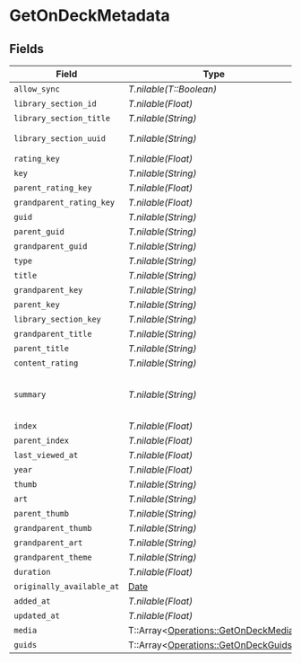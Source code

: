 # GetOnDeckMetadata


## Fields

| Field                                                                                                                                                                     | Type                                                                                                                                                                      | Required                                                                                                                                                                  | Description                                                                                                                                                               | Example                                                                                                                                                                   |
| ------------------------------------------------------------------------------------------------------------------------------------------------------------------------- | ------------------------------------------------------------------------------------------------------------------------------------------------------------------------- | ------------------------------------------------------------------------------------------------------------------------------------------------------------------------- | ------------------------------------------------------------------------------------------------------------------------------------------------------------------------- | ------------------------------------------------------------------------------------------------------------------------------------------------------------------------- |
| `allow_sync`                                                                                                                                                              | *T.nilable(T::Boolean)*                                                                                                                                                   | :heavy_minus_sign:                                                                                                                                                        | N/A                                                                                                                                                                       |                                                                                                                                                                           |
| `library_section_id`                                                                                                                                                      | *T.nilable(Float)*                                                                                                                                                        | :heavy_minus_sign:                                                                                                                                                        | N/A                                                                                                                                                                       | 2                                                                                                                                                                         |
| `library_section_title`                                                                                                                                                   | *T.nilable(String)*                                                                                                                                                       | :heavy_minus_sign:                                                                                                                                                        | N/A                                                                                                                                                                       | TV Shows                                                                                                                                                                  |
| `library_section_uuid`                                                                                                                                                    | *T.nilable(String)*                                                                                                                                                       | :heavy_minus_sign:                                                                                                                                                        | N/A                                                                                                                                                                       | 4bb2521c-8ba9-459b-aaee-8ab8bc35eabd                                                                                                                                      |
| `rating_key`                                                                                                                                                              | *T.nilable(Float)*                                                                                                                                                        | :heavy_minus_sign:                                                                                                                                                        | N/A                                                                                                                                                                       | 49564                                                                                                                                                                     |
| `key`                                                                                                                                                                     | *T.nilable(String)*                                                                                                                                                       | :heavy_minus_sign:                                                                                                                                                        | N/A                                                                                                                                                                       | /library/metadata/49564                                                                                                                                                   |
| `parent_rating_key`                                                                                                                                                       | *T.nilable(Float)*                                                                                                                                                        | :heavy_minus_sign:                                                                                                                                                        | N/A                                                                                                                                                                       | 49557                                                                                                                                                                     |
| `grandparent_rating_key`                                                                                                                                                  | *T.nilable(Float)*                                                                                                                                                        | :heavy_minus_sign:                                                                                                                                                        | N/A                                                                                                                                                                       | 49556                                                                                                                                                                     |
| `guid`                                                                                                                                                                    | *T.nilable(String)*                                                                                                                                                       | :heavy_minus_sign:                                                                                                                                                        | N/A                                                                                                                                                                       | plex://episode/5ea7d7402e7ab10042e74d4f                                                                                                                                   |
| `parent_guid`                                                                                                                                                             | *T.nilable(String)*                                                                                                                                                       | :heavy_minus_sign:                                                                                                                                                        | N/A                                                                                                                                                                       | plex://season/602e754d67f4c8002ce54b3d                                                                                                                                    |
| `grandparent_guid`                                                                                                                                                        | *T.nilable(String)*                                                                                                                                                       | :heavy_minus_sign:                                                                                                                                                        | N/A                                                                                                                                                                       | plex://show/5d9c090e705e7a001e6e94d8                                                                                                                                      |
| `type`                                                                                                                                                                    | *T.nilable(String)*                                                                                                                                                       | :heavy_minus_sign:                                                                                                                                                        | N/A                                                                                                                                                                       | episode                                                                                                                                                                   |
| `title`                                                                                                                                                                   | *T.nilable(String)*                                                                                                                                                       | :heavy_minus_sign:                                                                                                                                                        | N/A                                                                                                                                                                       | Circus                                                                                                                                                                    |
| `grandparent_key`                                                                                                                                                         | *T.nilable(String)*                                                                                                                                                       | :heavy_minus_sign:                                                                                                                                                        | N/A                                                                                                                                                                       | /library/metadata/49556                                                                                                                                                   |
| `parent_key`                                                                                                                                                              | *T.nilable(String)*                                                                                                                                                       | :heavy_minus_sign:                                                                                                                                                        | N/A                                                                                                                                                                       | /library/metadata/49557                                                                                                                                                   |
| `library_section_key`                                                                                                                                                     | *T.nilable(String)*                                                                                                                                                       | :heavy_minus_sign:                                                                                                                                                        | N/A                                                                                                                                                                       | /library/sections/2                                                                                                                                                       |
| `grandparent_title`                                                                                                                                                       | *T.nilable(String)*                                                                                                                                                       | :heavy_minus_sign:                                                                                                                                                        | N/A                                                                                                                                                                       | Bluey (2018)                                                                                                                                                              |
| `parent_title`                                                                                                                                                            | *T.nilable(String)*                                                                                                                                                       | :heavy_minus_sign:                                                                                                                                                        | N/A                                                                                                                                                                       | Season 2                                                                                                                                                                  |
| `content_rating`                                                                                                                                                          | *T.nilable(String)*                                                                                                                                                       | :heavy_minus_sign:                                                                                                                                                        | N/A                                                                                                                                                                       | TV-Y                                                                                                                                                                      |
| `summary`                                                                                                                                                                 | *T.nilable(String)*                                                                                                                                                       | :heavy_minus_sign:                                                                                                                                                        | N/A                                                                                                                                                                       | Bluey is the ringmaster in a game of circus with her friends but Hercules wants to play his motorcycle game instead. Luckily Bluey has a solution to keep everyone happy. |
| `index`                                                                                                                                                                   | *T.nilable(Float)*                                                                                                                                                        | :heavy_minus_sign:                                                                                                                                                        | N/A                                                                                                                                                                       | 33                                                                                                                                                                        |
| `parent_index`                                                                                                                                                            | *T.nilable(Float)*                                                                                                                                                        | :heavy_minus_sign:                                                                                                                                                        | N/A                                                                                                                                                                       | 2                                                                                                                                                                         |
| `last_viewed_at`                                                                                                                                                          | *T.nilable(Float)*                                                                                                                                                        | :heavy_minus_sign:                                                                                                                                                        | N/A                                                                                                                                                                       | 1681908352                                                                                                                                                                |
| `year`                                                                                                                                                                    | *T.nilable(Float)*                                                                                                                                                        | :heavy_minus_sign:                                                                                                                                                        | N/A                                                                                                                                                                       | 2018                                                                                                                                                                      |
| `thumb`                                                                                                                                                                   | *T.nilable(String)*                                                                                                                                                       | :heavy_minus_sign:                                                                                                                                                        | N/A                                                                                                                                                                       | /library/metadata/49564/thumb/1654258204                                                                                                                                  |
| `art`                                                                                                                                                                     | *T.nilable(String)*                                                                                                                                                       | :heavy_minus_sign:                                                                                                                                                        | N/A                                                                                                                                                                       | /library/metadata/49556/art/1680939546                                                                                                                                    |
| `parent_thumb`                                                                                                                                                            | *T.nilable(String)*                                                                                                                                                       | :heavy_minus_sign:                                                                                                                                                        | N/A                                                                                                                                                                       | /library/metadata/49557/thumb/1654258204                                                                                                                                  |
| `grandparent_thumb`                                                                                                                                                       | *T.nilable(String)*                                                                                                                                                       | :heavy_minus_sign:                                                                                                                                                        | N/A                                                                                                                                                                       | /library/metadata/49556/thumb/1680939546                                                                                                                                  |
| `grandparent_art`                                                                                                                                                         | *T.nilable(String)*                                                                                                                                                       | :heavy_minus_sign:                                                                                                                                                        | N/A                                                                                                                                                                       | /library/metadata/49556/art/1680939546                                                                                                                                    |
| `grandparent_theme`                                                                                                                                                       | *T.nilable(String)*                                                                                                                                                       | :heavy_minus_sign:                                                                                                                                                        | N/A                                                                                                                                                                       | /library/metadata/49556/theme/1680939546                                                                                                                                  |
| `duration`                                                                                                                                                                | *T.nilable(Float)*                                                                                                                                                        | :heavy_minus_sign:                                                                                                                                                        | N/A                                                                                                                                                                       | 420080                                                                                                                                                                    |
| `originally_available_at`                                                                                                                                                 | [Date](https://ruby-doc.org/stdlib-2.6.1/libdoc/date/rdoc/Date.html)                                                                                                      | :heavy_minus_sign:                                                                                                                                                        | N/A                                                                                                                                                                       | 2020-10-31 00:00:00 +0000 UTC                                                                                                                                             |
| `added_at`                                                                                                                                                                | *T.nilable(Float)*                                                                                                                                                        | :heavy_minus_sign:                                                                                                                                                        | N/A                                                                                                                                                                       | 1654258196                                                                                                                                                                |
| `updated_at`                                                                                                                                                              | *T.nilable(Float)*                                                                                                                                                        | :heavy_minus_sign:                                                                                                                                                        | N/A                                                                                                                                                                       | 1654258204                                                                                                                                                                |
| `media`                                                                                                                                                                   | T::Array<[Operations::GetOnDeckMedia](../../models/operations/getondeckmedia.md)>                                                                                         | :heavy_minus_sign:                                                                                                                                                        | N/A                                                                                                                                                                       |                                                                                                                                                                           |
| `guids`                                                                                                                                                                   | T::Array<[Operations::GetOnDeckGuids](../../models/operations/getondeckguids.md)>                                                                                         | :heavy_minus_sign:                                                                                                                                                        | N/A                                                                                                                                                                       |                                                                                                                                                                           |